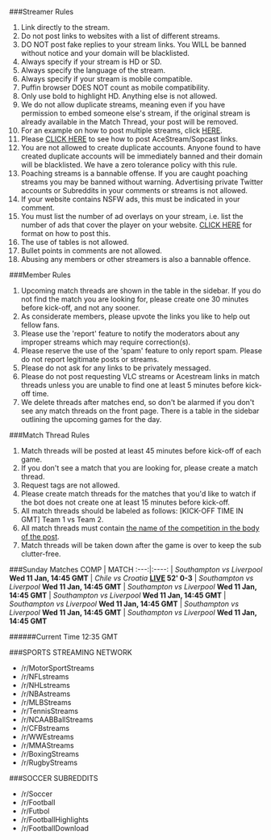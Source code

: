 ###Streamer Rules
1. Link directly to the stream.
2. Do not post links to websites with a list of different streams.
3. DO NOT post fake replies to your stream links. You WILL be banned without notice and your domain will be blacklisted.
4. Always specify if your stream is HD or SD.
5. Always specify the language of the stream.
6. Always specify if your stream is mobile compatible.
7. Puffin browser DOES NOT count as mobile compatibility.
8. Only use bold to highlight HD. Anything else is not allowed.
9. We do not allow duplicate streams, meaning even if you have permission to embed someone else's stream, if the original stream is already available in the Match Thread, your post will be removed.
10. For an example on how to post multiple streams, click [HERE](http://i.imgur.com/58WabRq.png).
11. Please [CLICK HERE](https://www.reddit.com/r/soccerstreams/comments/4zy419/new_rule_new_format_for_posting_acestreamsopcast/) to see how to post AceStream/Sopcast links.
12. You are not allowed to create duplicate accounts. Anyone found to have created duplicate accounts will be immediately banned and their domain will be blacklisted. We have a zero tolerance policy with this rule.
13. Poaching streams is a bannable offense. If you are caught poaching streams you may be banned without warning.
Advertising private Twitter accounts or Subreddits in your comments or streams is not allowed.
14. If your website contains NSFW ads, this must be indicated in your comment.
16. You must list the number of ad overlays on your stream, i.e. list the number of ads that cover the player on your website. [CLICK HERE](https://www.reddit.com/r/soccerstreams/comments/5m96sq/streamers_please_read_new_rules_regarding_ads/) for format on how to post this.
17. The use of tables is not allowed.
18. Bullet points in comments are not allowed.
19. Abusing any members or other streamers is also a bannable offence.
 
###Member Rules
 
1. Upcoming match threads are shown in the table in the sidebar. If you do not find the match you are looking for, please create one 30 minutes before kick-off, and not any sooner.
1. As considerate members, please upvote the links you like to help out fellow fans.
1. Please use the 'report' feature to notify the moderators about any improper streams which may require correction(s).
1. Please reserve the use of the 'spam' feature to only report spam. Please do not report legitimate posts or streams.
1. Please do not ask for any links to be privately messaged.
1. Please do not post requesting VLC streams or Acestream links in match threads unless you are unable to find one at least 5 minutes before kick-off time.
1. We delete threads after matches end, so don't be alarmed if you don't see any match threads on the front page. There is a table in the sidebar outlining the upcoming games for the day.
 
###Match Thread Rules
 
1. Match threads will be posted at least 45 minutes before kick-off of each game.
1. If you don't see a match that you are looking for, please create a match thread.
1. Request tags are not allowed.
1. Please create match threads for the matches that you'd like to watch if the bot does not create one at least 15 minutes before kick-off.
1. All match threads should be labeled as follows: [KICK-OFF TIME IN GMT] Team 1 vs Team 2.
1. All match threads must contain [the name of the competition in the body of the post](https://www.reddit.com/r/soccerstreams/comments/4t5gkk/new_rule_match_thread_creators_must_include_the/).
1. Match threads will be taken down after the game is over to keep the sub clutter-free.
 
###Sunday Matches
COMP | MATCH
:---:|:----:
[](#premierleague) | *[](#sprite-eng-southampton) Southampton vs Liverpool [](#sprite-eng-liverpool)* **Wed 11 Jan, 14:45 GMT**
[](#internationalfriendlies) | *Chile vs Croatia* **[LIVE](http://reddit.com)  52' 0-3**
[](#premierleague)  | *Southampton vs Liverpool* **Wed 11 Jan, 14:45 GMT**
[](#premierleague)  | *Southampton vs Liverpool* **Wed 11 Jan, 14:45 GMT**
[](#premierleague)  | *Southampton vs Liverpool* **Wed 11 Jan, 14:45 GMT**
[](#premierleague)  | *Southampton vs Liverpool* **Wed 11 Jan, 14:45 GMT**
[](#premierleague) | *Southampton vs Liverpool* **Wed 11 Jan, 14:45 GMT**
[](#premierleague) | *Southampton vs Liverpool* **Wed 11 Jan, 14:45 GMT**
 
######Current Time 12:35 GMT
 
###SPORTS STREAMING NETWORK
* /r/MotorSportStreams
* /r/NFLstreams
* /r/NHLstreams
* /r/NBAstreams
* /r/MLBStreams
* /r/TennisStreams
* /r/NCAABBallStreams
* /r/CFBstreams    
* /r/WWEstreams
* /r/MMAStreams
* /r/BoxingStreams
* /r/RugbyStreams
 
###SOCCER SUBREDDITS
* /r/Soccer
* /r/Football
* /r/Futbol
* /r/FootballHighlights
* /r/FootballDownload